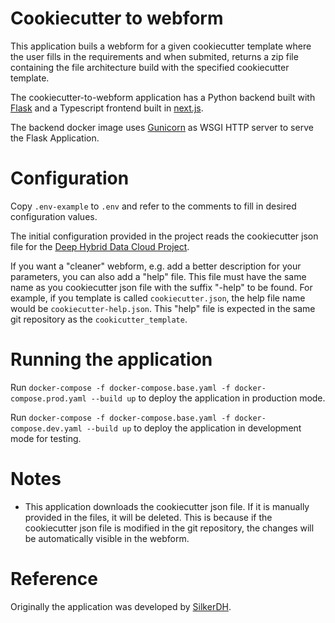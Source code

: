 # Cookiecutter to webform

This application buils a webform for a given cookiecutter template where the user fills in the requirements and when submited, returns a zip file containing the file architecture build with the specified cookiecutter template.
 
The cookiecutter-to-webform application has a Python backend built with [Flask](https://flask.palletsprojects.com/) and a Typescript frontend built in [next.js](https://nextjs.org/).

The backend docker image uses [Gunicorn](https://gunicorn.org/) as WSGI HTTP server to serve the Flask Application.

# Configuration

Copy `.env-example` to `.env` and refer to the comments to fill in desired configuration values.

The initial configuration provided in the project reads the cookiecutter json file for the [Deep Hybrid Data Cloud Project](https://github.com/deephdc/cookiecutter-deep/).

If you want a "cleaner" webform, e.g. add a better description for your parameters, you can also add a "help" file. This file must have the same name as you cookiecutter json file with the suffix "-help" to be found. For example, if you template is called `cookiecutter.json`, the help file name would be `cookiecutter-help.json`.
This "help" file is expected in the same git repository as the `cookicutter_template`.

# Running the application

Run `docker-compose -f docker-compose.base.yaml -f docker-compose.prod.yaml --build up` to deploy the application in production mode.

Run `docker-compose -f docker-compose.base.yaml -f docker-compose.dev.yaml --build up` to deploy the application in development mode for testing.



# Notes

- This application downloads the cookiecutter json file. If it is manually provided in the files, it will be deleted. This is because if the cookiecutter json file is modified in the git repository, the changes will be automatically visible in the webform.

# Reference

Originally the application was developed by [SilkerDH](https://github.com/SilkeDH/cookiecutter-to-webform).

